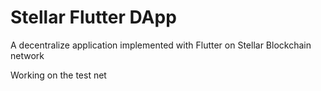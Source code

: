 # Stellar Flutter DApp

A decentralize application implemented with Flutter on Stellar Blockchain network

Working on the test net
